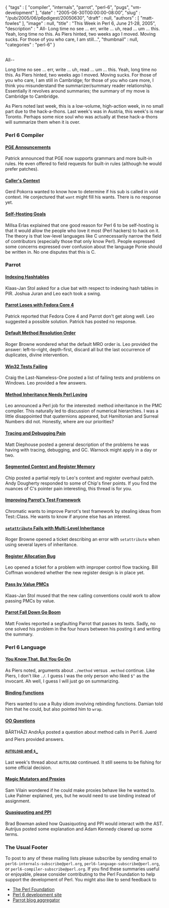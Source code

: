 {
   "tags" : [
      "compiler",
      "internals",
      "parrot",
      "perl-6",
      "pugs",
      "vm-development"
   ],
   "date" : "2005-06-30T00:00:00-08:00",
   "slug" : "/pub/2005/06/p6pdigest/20050630",
   "draft" : null,
   "authors" : [
      "matt-fowles"
   ],
   "image" : null,
   "title" : "This Week in Perl 6, June 21-28, 2005",
   "description" : " All- Long time no see ... err, write ... uh, read ... um ... this. Yeah, long time no this. As Piers hinted, two weeks ago I moved. Moving sucks. For those of you who care, I am still...",
   "thumbnail" : null,
   "categories" : "perl-6"
}





\
All--

Long time no see ... err, write ... uh, read ... um ... this. Yeah, long
time no this. As Piers hinted, two weeks ago I moved. Moving sucks. For
those of you who care, I am still in Cambridge; for those of you who
care more, I think you misunderstand the summarizer/summary reader
relationship. Essentially it revolves around summaries; the summary of
my move is Cambridge to Cambridge.

As Piers noted last week, this is a low-volume, high-action week, in no
small part due to the hack-a-thons. Last week's was in Austria, this
week's is near Toronto. Perhaps some nice soul who was actually at these
hack-a-thons will summarize them when it is over.

### Perl 6 Compiler

#### [PGE Announcements](http://groups-beta.google.com/group/perl.perl6.compiler/browse_frm/thread/abfc8d43c0030ae2/db08ca00d5df5bad#db08ca00d5df5bad)

Patrick announced that PGE now supports grammars and more built-in
rules. He even offered to field requests for built-in rules (although he
would prefer patches).

#### [Caller's Context](http://groups-beta.google.com/group/perl.perl6.compiler/browse_frm/thread/f26c2b6b94f58bec/4f9964a9246294c5#4f9964a9246294c5)

Gerd Pokorra wanted to know how to determine if his sub is called in
void context. He conjectured that `want` might fill his wants. There is
no response yet.

#### [Self-Hosting Goals](http://groups-beta.google.com/group/perl.perl6.compiler/browse_frm/thread/a7006466f65ed918/649a0c2ebdc39551#649a0c2ebdc39551)

Millsa Erlas explained that one good reason for Perl 6 to be
self-hosting is that it would allow the people who love it most (Perl
hackers) to hack on it. The theory is that low-level languages like C
unnecessarily narrow the field of contributors (especially those that
only know Perl). People expressed some concerns expressed over confusion
about the language Ponie should be written in. No one disputes that this
is C.

### Parrot

#### [Indexing Hashtables](http://groups-beta.google.com/group/perl.perl6.internals/browse_frm/thread/47fabb48ef7956e8/b0617764c7f5cf9d#b0617764c7f5cf9d)

Klaas-Jan Stol asked for a clue bat with respect to indexing hash tables
in PIR. Joshua Juran and Leo each took a swing.

#### [Parrot Loses with Fedora Core 4](http://groups-beta.google.com/group/perl.perl6.internals/browse_frm/thread/1d557b9589f65929/f387af585e3cea74#f387af585e3cea74)

Patrick reported that Fedora Core 4 and Parrot don't get along well. Leo
suggested a possible solution. Patrick has posted no response.

#### [Default Method Resolution Order](http://groups-beta.google.com/group/perl.perl6.internals/browse_frm/thread/95280ad597d4790d/d5dc071ccab92032#d5dc071ccab92032)

Roger Browne wondered what the default MRO order is. Leo provided the
answer: left-to-right, depth-first, discard all but the last occurrence
of duplicates, divine intervention.

#### [Win32 Tests Failing](http://groups-beta.google.com/group/perl.perl6.internals/browse_frm/thread/30bae80d039db434/38e92b8e886cb1a9#38e92b8e886cb1a9)

Craig the Last-Nameless-One posted a list of failing tests and problems
on Windows. Leo provided a few answers.

#### [Method Inheritance Needs Perl Loving](http://groups-beta.google.com/group/perl.perl6.internals/browse_frm/thread/a0dd2cb3fefa091b/1f5a59bc9780dd12#1f5a59bc9780dd12)

Leo announced a Perl job for the interested: method inheritance in the
PMC compiler. This naturally led to discussion of numerical hierarchies.
I was a little disappointed that quaternions appeared, but Hamiltonian
and Surreal Numbers did not. Honestly, where are our priorities?

#### [Tracing and Debugging Pain](http://groups-beta.google.com/group/perl.perl6.internals/browse_frm/thread/63231fc4b4354b74/8308d6a82a7391ee#8308d6a82a7391ee)

Matt Diephouse posted a general description of the problems he was
having with tracing, debugging, and GC. Warnock might apply in a day or
two.

#### [Segmented Context and Register Memory](http://groups-beta.google.com/group/perl.perl6.internals/browse_frm/thread/aac073aea211da64/3eb0faddd82cf78f#3eb0faddd82cf78f)

Chip posted a partial reply to Leo's context and register overhaul
patch. Andy Dougherty responded to some of Chip's finer points. If you
find the nuances of C's pointer pain interesting, this thread is for
you.

#### [Improving Parrot's Test Framework](http://groups-beta.google.com/group/perl.perl6.internals/browse_frm/thread/d9c6844fdd0370dd/89aeb7672bec78f4#89aeb7672bec78f4)

Chromatic wants to improve Parrot's test framework by stealing ideas
from Test::Class. He wants to know if anyone else has an interest.

#### [`setattribute` Fails with Multi-Level Inheritance](http://groups-beta.google.com/group/perl.perl6.internals/browse_frm/thread/aa53a7af485b291f/7063cd92d09e5fa0#7063cd92d09e5fa0)

Roger Browne opened a ticket describing an error with `setattribute`
when using several layers of inheritance.

#### [Register Allocation Bug](http://groups-beta.google.com/group/perl.perl6.internals/browse_frm/thread/6c5863248089d19c/a86685a0a333ba85#a86685a0a333ba85)

Leo opened a ticket for a problem with improper control flow tracking.
Bill Coffman wondered whether the new register design is in place yet.

#### [Pass by Value PMCs](http://groups-beta.google.com/group/perl.perl6.internals/browse_frm/thread/a3e7c1a8234ed020/e249e566eb001b7b#e249e566eb001b7b)

Klaas-Jan Stol mused that the new calling conventions could work to
allow passing PMCs by value.

#### [Parrot Fall Down Go Boom](http://groups-beta.google.com/group/perl.perl6.internals/browse_frm/thread/a49d5b1ae8374fc1/844cb69766ad6b3e#844cb69766ad6b3e)

Matt Fowles reported a segfaulting Parrot that passes its tests. Sadly,
no one solved his problem in the four hours between his posting it and
writing the summary.

### Perl 6 Language

#### [You Know That, But You Go On](http://groups-beta.google.com/group/perl.perl6.language/browse_frm/thread/792e4adc208c9568/f4ca247b7b29cf04#f4ca247b7b29cf04)

As Piers noted, arguments about `./method` versus `.method` continue.
Like Piers, I don't like `./`. I guess I was the only person who liked
`$^` as the invocant. Ah well, I guess I will just go on summarizing.

#### [Binding Functions](http://groups-beta.google.com/group/perl.perl6.language/browse_frm/thread/257b160616561992/d396c7a60a1d47a7#d396c7a60a1d47a7)

Piers wanted to use a Ruby idiom involving rebinding functions. Damian
told him that he could, but also pointed him to `wrap`.

#### [OO Questions](http://groups-beta.google.com/group/perl.perl6.language/browse_frm/thread/caf03c9ef13ce6e5/8b7df20d9c8e6aab#8b7df20d9c8e6aab)

BÃRTHÃZI AndrÃ¡s posted a question about method calls in Perl 6. Juerd
and Piers provided answers.

#### [`AUTOLOAD` and `$_`](http://groups-beta.google.com/group/perl.perl6.language/browse_frm/thread/69acf71fe3cc023e/01dcb95c7294c925#01dcb95c7294c925)

Last week's thread about `AUTOLOAD` continued. It still seems to be
fishing for some official decision.

#### [Magic Mutators and Proxies](http://groups-beta.google.com/group/perl.perl6.language/browse_frm/thread/5196c30a34c9d60a/87bf624ff2f251be#87bf624ff2f251be)

Sam Vilain wondered if he could make proxies behave like he wanted to.
Luke Palmer explained, yes, but he would need to use binding instead of
assignment.

#### [Quasiquoting and PPI](http://groups-beta.google.com/group/perl.perl6.language/browse_frm/thread/d1335f4b4c548a25/f4ab8859af6f2269#f4ab8859af6f2269)

Brad Bowman asked how Quasiquoting and PPI would interact with the AST.
Autrijus posted some explanation and Adam Kennedy cleared up some terms.

### The Usual Footer

To post to any of these mailing lists please subscribe by sending email
to `perl6-internals-subscribe@perl.org`,
`perl6-language-subscribe@perl.org`, or
`perl6-compiler-subscribe@perl.org`. If you find these summaries useful
or enjoyable, please consider contributing to the Perl Foundation to
help support the development of Perl. You might also like to send
feedback to

-   [The Perl Foundation](http://donate.perl-foundation.org/)
-   [Perl 6 development site](http://dev.perl.org/perl6/)
-   [Parrot blog aggregator](http://planet.parrotcode.org/)


